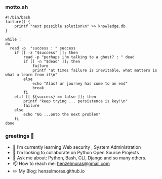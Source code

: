 

<!--
**HenzelMoras/HenzelMoras** is a ✨ _special_ ✨ repository because its `README.md` (this file) appears on your GitHub profile.

Here are some ideas to get you started:

- 🔭 I’m currently working on ...
- 🌱 I’m currently learning ...
- 👯 I’m looking to collaborate on ...
- 🤔 I’m looking for help with ...
- 💬 Ask me about ...
- 📫 How to reach me: ...
- 😄 Pronouns: ...
- ⚡ Fun fact: ...
-->

### motto.sh
```shell
#!/bin/bash
failure() {
    printf "next possible solution\n" >> knowledge.db
}

while :
do
  read -p  "success : " success
    if [[ -z "$success" ]]; then
        read -p "perhaps i'm talking to a ghost? : " dead
        if [[ -n "$dead" ]]; then
            failure
            printf "at times failure is inevitable, what matters is what u learn from it\n"
        else
            echo "Alas! ur journey has come to an end"
            break
        fi
    elif [[ ${success} == false ]]; then
        printf "keep trying ... persistence is key!\n"
        failure                                                                                                                                                 
    else                                                                                                         
        echo "GG ...onto the next problem"                                                                                                  
    fi                                                                                 
done                         
```
###  greetings :vulcan_salute:

- 🌱 I’m currently learning Web security , System Administration
- 👯 I’m looking to collaborate on Python Open Source Projects
- 💬 Ask me about: Python, Bash, CLI, Django and so many others.
- 📫 How to reach me: henzelmoras@gmail.com
- :pencil2: My Blog: henzelmoras.github.io
